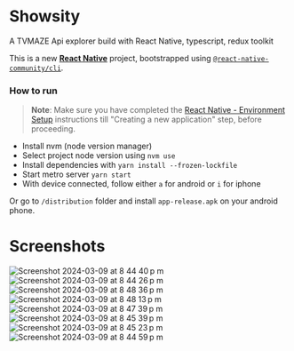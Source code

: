 # Showsity

A TVMAZE Api explorer build with React Native, typescript, redux toolkit

This is a new [**React Native**](https://reactnative.dev) project, bootstrapped using [`@react-native-community/cli`](https://github.com/react-native-community/cli).

### How to run

> **Note**: Make sure you have completed the [React Native - Environment Setup](https://reactnative.dev/docs/environment-setup) instructions till "Creating a new application" step, before proceeding.
>

- Install nvm (node version manager)
- Select project node version using `nvm use`
- Install dependencies with `yarn install --frozen-lockfile`
- Start metro server `yarn start`
- With device connected, follow either `a` for android or `i` for iphone

Or go to `/distribution` folder and install `app-release.apk` on your android phone.


# Screenshots

![Screenshot 2024-03-09 at 8 44 40 p m](https://github.com/rogerlopz/showsity/assets/4995589/9ac0ab2f-4429-4124-9a5e-6be9342e5b2a)
![Screenshot 2024-03-09 at 8 44 26 p m](https://github.com/rogerlopz/showsity/assets/4995589/4ce713d1-91a4-43b9-8299-4f39b2066ed9)
![Screenshot 2024-03-09 at 8 48 36 p m](https://github.com/rogerlopz/showsity/assets/4995589/fe6c8b9a-5847-4a0f-93b4-40db477752bb)
![Screenshot 2024-03-09 at 8 48 13 p m](https://github.com/rogerlopz/showsity/assets/4995589/9b71c9e5-2a5f-407d-b162-9d53f146edf0)
![Screenshot 2024-03-09 at 8 47 39 p m](https://github.com/rogerlopz/showsity/assets/4995589/52013dd2-e3f7-4a9b-88c4-f6a428812869)
![Screenshot 2024-03-09 at 8 45 39 p m](https://github.com/rogerlopz/showsity/assets/4995589/6e3d1265-262b-4b46-95d9-3c7b27f760bf)
![Screenshot 2024-03-09 at 8 45 23 p m](https://github.com/rogerlopz/showsity/assets/4995589/c9801277-9540-4fb5-b7f9-d91f227a6c5b)
![Screenshot 2024-03-09 at 8 44 59 p m](https://github.com/rogerlopz/showsity/assets/4995589/ce03b71f-b206-48bf-8c0f-c87211ea9352)

